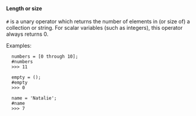 #### Length or size

`#` is a unary operator which returns the number of elements in (or size of)
a collection or string. For scalar variables (such as integers), this operator
always returns 0.

Examples:
```
  numbers = [0 through 10];
  #numbers
  >>> 11
  
  empty = ();
  #empty
  >>> 0
  
  name = 'Natalie';
  #name
  >>> 7
```

